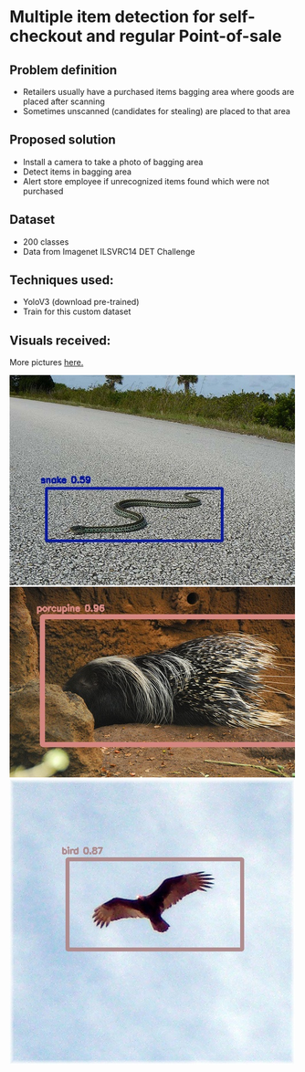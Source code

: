 # Multiple item detection for self-checkout and regular Point-of-sale


## Problem definition
- Retailers usually have a purchased items bagging area where goods are placed after scanning
- Sometimes unscanned (candidates for stealing) are placed to that area

## Proposed solution
- Install a camera to take a photo of bagging area
- Detect items in bagging area
- Alert store employee if unrecognized items found which were not purchased


## Dataset
- 200 classes 
- Data from Imagenet ILSVRC14 DET Challenge

## Techniques used:
- YoloV3 (download pre-trained)
- Train for this custom dataset

## Visuals received:
More pictures [here.](DetPredictions.md)

![alt text](Visuals/PredYolo/ILSVRC2012_val_00000006.JPEG "")
![alt text](Visuals/PredYolo/ILSVRC2012_val_00000007.JPEG "")
![alt text](Visuals/PredYolo/ILSVRC2012_val_00000018.JPEG "")
